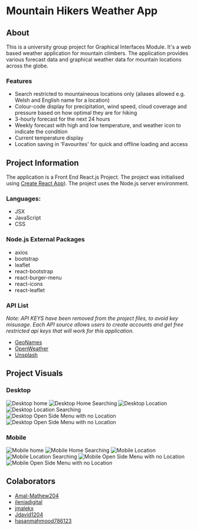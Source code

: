 # Mountain Hikers Weather App

## About

This is a university group project for Graphical Interfaces Module. It's a web based weather application for mountain climbers. The application provides various forecast data and graphical weather data for mountain locations across the globe.

### Features

- Search restricted to mountaineous locations only (aliases allowed e.g. Welsh and English name for a location)
- Colour-code display for precipitation, wind speed, cloud coverage and pressure based on how optimal they are for hiking
- 3-hourly forecast for the next 24 hours
- Weekly forecast with high and low temperature, and weather icon to indicate the condition
- Current temperature display
- Location saving in 'Favourites' for quick and offline loading and access

## Project Information

The application is a Front End React.js Project. The project was initialised using [Create React App](https://github.com/facebook/create-react-app)). The project uses the Node.js server environment.

### Languages:

- JSX
- JavaScript
- CSS

### Node.js External Packages

- axios
- bootstrap
- leaflet
- react-bootstrap
- react-burger-menu
- react-icons
- react-leaflet

### API List

_Note: API KEYS have been removed from the project files, to avoid key misusage. Each API source allows users to create accounts and get free restricted api keys that will work for this application._

- [GeoNames](https://www.geonames.org/)
- [OpenWeather](https://openweathermap.org/)
- [Unsplash](https://unsplash.com)

## Project Visuals

### Desktop

![Desktop home](/visuals/desktop/home.png)
![Desktop Home Searching](/visuals/desktop/home_search.png)
![Desktop Location](/visuals/desktop/location.png)
![Desktop Location Searching](/visuals/desktop/location_search.png)
![Desktop Open Side Menu with no Location](/visuals/desktop/open_menu_no_location.png)
![Desktop Open Side Menu with no Location](/visuals/desktop/open_menu_with_location.png)

### Mobile

![Mobile home](/visuals/mobile/home.png)
![Mobile Home Searching](/visuals/mobile/home_search.png)
![Mobile Location](/visuals/mobile/location.png)
![Mobile Location Searching](/visuals/mobile/location_search.png)
![Mobile Open Side Menu with no Location](/visuals/mobile/open_menu_no_location.png)
![Mobile Open Side Menu with no Location](/visuals/mobile/open_menu_with_location.png)

## Colaborators

- [Amal-Mathew204](https://github.com/Amal-Mathew204)
- [ileniadigital](https://github.com/ileniadigital)
- [jmalekx](https://github.com/jmalekx)
- [Jdavid1204](https://github.com/Jdavid1204)
- [hasanmahmood786123](https://github.com/hasanmahmood786123)
